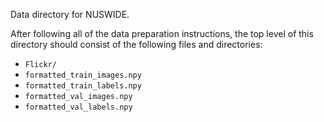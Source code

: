 Data directory for NUSWIDE.

After following all of the data preparation instructions, the top level of this directory should consist of the following files and directories:
* `Flickr/`
* `formatted_train_images.npy`
* `formatted_train_labels.npy`
* `formatted_val_images.npy`
* `formatted_val_labels.npy`